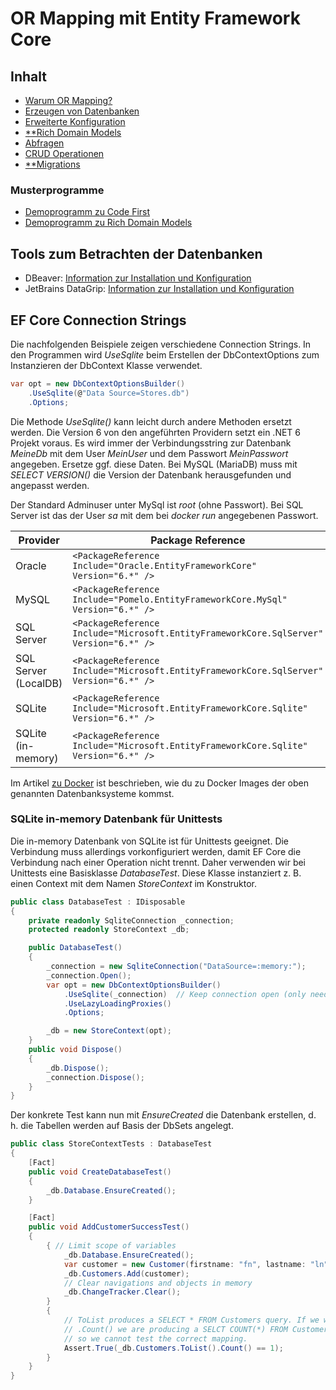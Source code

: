 # OR Mapping mit Entity Framework Core

## Inhalt

- [Warum OR Mapping?](01_WhyORMapping/README.md)
- [Erzeugen von Datenbanken](02_CodeFirstEfCore5/README.md)
- [Erweiterte Konfiguration](03_EnhancedCodeFirst/README.md)
- [**Rich Domain Models](04_RichDomainModels/README.md)
- [Abfragen](05_Queries/README.md)
- [CRUD Operationen](06_Crud/README.md)
- [**Migrations](08_Migrations/README.md)

### Musterprogramme

- [Demoprogramm zu Code First](CodeFirstDemo)
- [Demoprogramm zu Rich Domain Models](RichDomainModelDemo)

## Tools zum Betrachten der Datenbanken

- DBeaver: [Information zur Installation und Konfiguration](Dbeaver.md)
- JetBrains DataGrip: [Information zur Installation und Konfiguration](DataGrip.md)

## EF Core Connection Strings

Die nachfolgenden Beispiele zeigen verschiedene Connection Strings. In den Programmen wird *UseSqlite*
beim Erstellen der DbContextOptions zum Instanzieren der DbContext Klasse verwendet.

```c#
var opt = new DbContextOptionsBuilder()
    .UseSqlite(@"Data Source=Stores.db")
    .Options;
```

Die Methode *UseSqlite()* kann leicht durch andere Methoden ersetzt werden. Die Version 6 von
den angeführten Providern setzt ein .NET 6 Projekt voraus. Es wird immer der Verbindungsstring
zur Datenbank *MeineDb* mit dem User *MeinUser* und dem Passwort *MeinPasswort* angegeben. Ersetze
ggf. diese Daten. Bei MySQL (MariaDB) muss mit *SELECT VERSION()* die Version der Datenbank
herausgefunden und angepasst werden.

Der Standard Adminuser unter MySql ist *root* (ohne Passwort). Bei SQL Server ist das der User
*sa* mit dem bei *docker run* angegebenen Passwort.

| Provider             | Package Reference                                                                      | Connection String                                                                                                                      |
| -------------------- | -------------------------------------------------------------------------------------- | -------------------------------------------------------------------------------------------------------------------------------------- |
| Oracle               | `<PackageReference Include="Oracle.EntityFrameworkCore" Version="6.*" />`              | `UseOracle($"User Id=MeinUser;Password=MeinPasswort;Data Source=localhost:1521/XEPDB1")`                                               |
| MySQL                | `<PackageReference Include="Pomelo.EntityFrameworkCore.MySql" Version="6.*" />`        | `UseMySql(@"server=localhost;database=MeineDb;user=MeinUser;password=MeinPasswort", new MariaDbServerVersion(new Version(10, 4, 22)))` |
| SQL Server           | `<PackageReference Include="Microsoft.EntityFrameworkCore.SqlServer" Version="6.*" />` | `UseSqlServer(@"Server=127.0.0.1,1433;Initial Catalog=MeineDb;User Id=MeinUser;Password=MeinPasswort")`               |
| SQL Server (LocalDB) | `<PackageReference Include="Microsoft.EntityFrameworkCore.SqlServer" Version="6.*" />` | `UseSqlServer(@"Data Source=(LocalDb)\MSSQLLocalDB;Initial Catalog=MeineDb")`                                                          |
| SQLite               | `<PackageReference Include="Microsoft.EntityFrameworkCore.Sqlite" Version="6.*" />`    | `UseSqlite(@"Data Source=MeineDb.db")`                                                                                                 |
| SQLite (in-memory)   | `<PackageReference Include="Microsoft.EntityFrameworkCore.Sqlite" Version="6.*" />`    | `UseSqlite(@"Data Source=:memory:")`                                                                                                   |

Im Artikel [zu Docker](07_DatabaseFirst/Docker.md) ist beschrieben, wie du zu Docker Images der
oben genannten Datenbanksysteme kommst.

### SQLite in-memory Datenbank für Unittests

Die in-memory Datenbank von SQLite ist für Unittests geeignet. Die Verbindung muss allerdings
vorkonfiguriert werden, damit EF Core die Verbindung nach einer Operation nicht trennt. Daher
verwenden wir bei Unittests eine Basisklasse *DatabaseTest*. Diese Klasse instanziert z. B.
einen Context mit dem Namen *StoreContext* im Konstruktor.

```c#
public class DatabaseTest : IDisposable
{
    private readonly SqliteConnection _connection;
    protected readonly StoreContext _db;

    public DatabaseTest()
    {
        _connection = new SqliteConnection("DataSource=:memory:");
        _connection.Open();
        var opt = new DbContextOptionsBuilder()
            .UseSqlite(_connection)  // Keep connection open (only needed with SQLite in memory db)
            .UseLazyLoadingProxies()
            .Options;

        _db = new StoreContext(opt);
    }
    public void Dispose()
    {
        _db.Dispose();
        _connection.Dispose();
    }
}
```

Der konkrete Test kann nun mit *EnsureCreated* die Datenbank erstellen, d. h. die Tabellen werden
auf Basis der DbSets angelegt.

```c#
public class StoreContextTests : DatabaseTest
{
    [Fact]
    public void CreateDatabaseTest()
    {
        _db.Database.EnsureCreated();
    }

    [Fact]
    public void AddCustomerSuccessTest()
    {
        { // Limit scope of variables
            _db.Database.EnsureCreated();
            var customer = new Customer(firstname: "fn", lastname: "ln", address: new Address(Street: "street", Zip: "Zip", City: "City"));
            _db.Customers.Add(customer);
            // Clear navigations and objects in memory
            _db.ChangeTracker.Clear();
        }
        {
            // ToList produces a SELECT * FROM Customers query. If we write only
            // .Count() we are producing a SELCT COUNT(*) FROM Customers query,
            // so we cannot test the correct mapping.
            Assert.True(_db.Customers.ToList().Count() == 1);
        }
    }    
}

```